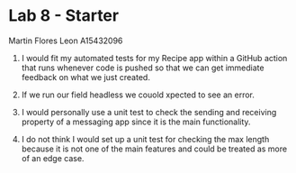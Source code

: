 # Lab 8 - Starter

Martin Flores Leon 
A15432096

1. I would fit my automated tests for my Recipe app within a GitHub action that runs whenever code is pushed so that we can get immediate feedback on what we just created.

2. If we run our field headless we couold xpected to see an error.

3. I would personally use a unit test to check the sending and receiving property of a messaging app since it is the main functionality.

4. I do not think I would set up a unit test for checking the max length because it is not one of the main features and could be treated as more of an edge case.

